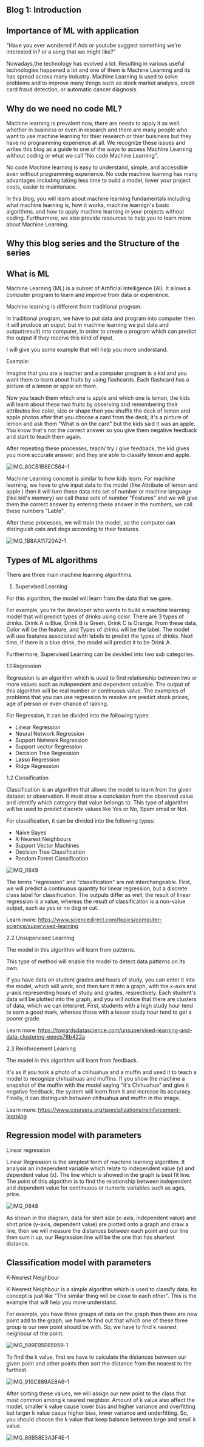 Blog 1: Introduction 
-
Importance of ML with application 
-
"Have you ever wondered if Ads or youtube suggest something we're interested in? or a song that we might like?"

Nowadays,the technology has evolved a lot. Resulting in various useful technologies happened a lot and one of them is Machine Learning and its has spread across many industry. Machine Learning is used to solve problems and to improve many things such as stock market analysis, credit card fraud detection,
or automatic cancer diagnosis.

Why do we need no code ML?
-
Machine learning is prevalent now, there are needs to apply it as well. whether in business or even in research and there are many people who want to use machine learning for thier research or thier buisiness but they have no programming experience at all. We recognize these issues and writes this blog as a guide to one of the ways to access Machine Learning without coding or what we call "No code Machine Learning".

No code Machine learning is easy to understand, simple, and accessible even without programming experience. No code machine learning has many advantages including taking less time to build a model, lower your project costs, easier to maintanace. 

In this blog, you will learn about machine learning fundamentals including what machine learning is, how it works, machine learnign's basic algorithms, and how to apply machine learning in your projects without coding. Furthurmore, we also provide resources to help you to learn more about Machine Learning.

Why this blog series and the Structure of the series 
-

What is ML 
-

Machine Learning (ML) is a subset of Artificial Intelligence (AI). It allows a computer program to learn and improve from data or experience.

Machine learning is different from traditional program. 

In traditional program, we have to put data and program into computer then it will produce an ouput, but in machine learning we put data and output(result) into computer, in order to create a program which can predict the output if they receive this kind of input.

I will give you some example that will help you more understand. 

Example:

Imagine that you are a teacher and a computer program is a kid and you want them to learn about fruits by using flashcards. Each flashcard has a picture of a lemon or apple on them.

Now you teach them which one is apple and which one is lemon, the kids will learn about these two fruits by observing and remembering their attributes like color, size or shape then you shuffle the deck of lemon and apple photos after that you choose a card from the deck, it's a picture of lemon and ask them "What is on the card" but the kids said it was an apple. You know that's not the correct answer so you give them negative feedback and start to teach them again.

After repeating these processes, teach/ try / give feedback, the kid gives you more accurate answer, and they are able to classify lemon and apple.

![IMG_80CB1B6EC584-1](https://user-images.githubusercontent.com/96424191/160280866-61026af9-7acd-40ef-9ae1-0fb72c3bdee5.jpeg)

Machine Learning concept is similar to how kids learn. For machine learning, we have to give input data to the model (like Attribute of lemon and apple ) then it will turn these data into set of number or machine language (like kid's memory) we call these sets of number "Features" and we will give them the correct answer by entering these answer in the numbers, we call these numbers "Lable". 

After these processes, we will train the model, so the computer can distinguish cats and dogs according to their features.


![IMG_1B8AA11720A2-1](https://user-images.githubusercontent.com/96424191/160281339-607cf81f-7132-4616-a2e4-80ee1e088994.jpeg)


Types of ML algorithms
-
There are three main machine learning algorithms.

1. Supervised Learning 
		
For this algorithm, the model will learn from the data that we gave.
		
For example, you’re the developer who wants to build a machine learning model that will predict types of drinks using color. 
There are 3 types of drinks. Drink A is Blue, Drink B is Green, Drink C is Orange.
From these data, Color will be the feature, and Types of drinks will be the label.
The model will use features associated with labels to predict the types of drinks. Next time, if there is a blue drink, the model will predict it to be Drink A. 

Furthermore, Supervised Learning can be devided into two sub categories.

1.1 Regression

Regression is an algorithm which is used to find relationship between two or more values such as independent and dependent valuable. The output of this algorithm will be real number or continuous value. The examples of problems that you can use regression to resolve are predict stock prices, age of person or even chance of raining.

For Regression, it can be divided into the following types:
- Linear Regression 
- Neural Network Regression
- Support Network Regression
- Support vector Regression
- Decision Tree Regression
- Lasso Regression
- Ridge Regression

1.2 Classification

Classification is an algorithm that allows the model to learn from the given dataset or observation. It must draw a conclusion from the observed value and identify which category that value belongs to. This type of algorithm will be used to predict discrete values like Yes or No, Spam email or Not.

For classification, it can be divided into the following types:
- Naïve Bayes
- K-Nearest Neighbours
- Support Vector Machines
- Decision Tree Classification
- Random Forest Classification

![IMG_0849](https://user-images.githubusercontent.com/96424191/160169107-7e3c7c40-6b2b-47b0-93b5-9cb76df5486f.jpg)

The terms "regression" and "classification" are not interchangeable. First, we will predict a continuous quantity for linear regression, but a discrete class label for classification. The outputs differ as well; the result of linear regression is a value, whereas the result of classification is a non-value output, such as yes or no dog or cat.

Learn more: https://www.sciencedirect.com/topics/computer-science/supervised-learning

2.2 Unsupervised Learning 
		
The model in this algorithm will learn from patterns. 
	
This type of method will enable the model to detect data patterns on its own.
		
If you have data on student grades and hours of study, you can enter it into the model, which will work, and then turn it into a graph, 	with the x-axis and y-axis representing hours of study and grades, respectively. Each student's data will be plotted into the graph, and you will 	notice that there are clusters of data, which we can interpret. First, students with a high study hour tend to earn a good mark, whereas those with a 	lesser study hour tend to get a poorer grade.	
		
Learn more: https://towardsdatascience.com/unsupervised-learning-and-data-clustering-eeecb78b422a

2.3 Reinforcement Learning 
	
The model in this algorithm will learn from feedback.
	
It's as if you took a photo of a chihuahua and a muffin and used it to teach a model to recognize chihuahuas and muffins. If you show the machine a snapshot of the muffin with the model saying "it's Chihuahua" and give it negative feedback, the system will learn from it and increase its accuracy. Finally, it can distinguish between chihuahua and muffin in the image.
	
Learn more: https://www.coursera.org/specializations/reinforcement-learning

Regression model with parameters
-

Linear regression

Linear Regression is the simplest form of machine learning algorithm. It analysis an independent variable which relate to independent value (y) and dependent value (x). The line which is showed in the graph is best fit line. The point of this algorithm is to find the relationship between independent and dependent value for continuous or numeric variables such as ages, price.

![IMG_0848](https://user-images.githubusercontent.com/96424191/160169084-9e1c6f61-fac1-420a-9ed2-186d49b0cb63.jpg)

As shown in the diagram, data for shirt size (x-axis, independent value) and shirt price (y-axis, dependent value) are plotted onto a graph and draw a line, then we will measure the distances between each point and our line then sum it up, our Regression line will be the one that has shortest distance.

Classification model with parameters
-

K-Nearest Neighbour

K-Nearest Neighbour is a simple algorithm which is used to classify data. Its concept is just like "The similar thing will be close to each other". This is the example that will help you more understand. 

For example, you have three groups of data on the graph then there are new point add to the graph, we have to find out that which one of these three group is our new point should be with. So, we have to find k nearest neighbour of the point.

![IMG_599E95E65959-1](https://user-images.githubusercontent.com/96424191/160191365-a5969eb6-4b01-466b-9ef6-160b0449d11e.jpeg)

To find the k value, first we have to calculate the distances between our given point and other points then sort the distance from the nearest to the furthest. 

![IMG_910C889AE8A6-1](https://user-images.githubusercontent.com/96424191/160191463-47bab16f-404d-45cc-b28d-bfffce3c2d1d.jpeg)

After sorting these values, we will assign our new point to the class that most common among k nearest neighbor. Amount of k value also affect the model, smaller k value cause lower bias and higher variance and overfitting but larger k value casue higher bias, lower variance and underfitting. So, you should choose the k value that keep balance between large and small k value.

![IMG_86B58E3A3F4E-1](https://user-images.githubusercontent.com/96424191/160191992-26b2b498-3207-434f-bb18-441233016143.jpeg)


